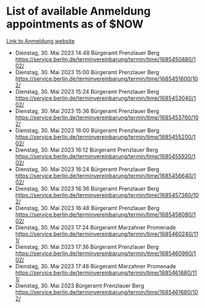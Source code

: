 # List of available Anmeldung appointments as of $NOW
[Link to Anmeldung website](https://service.berlin.de/terminvereinbarung/termin/tag.php?termin=1&anliegen[]=120686&dienstleisterlist=122210,122217,327316,122219,327312,122227,327314,122231,327346,122243,327348,122254,122252,329742,122260,329745,122262,329748,122271,327278,122273,327274,122277,327276,330436,122280,327294,122282,327290,122284,327292,122291,327270,122285,327266,122286,327264,122296,327268,150230,329760,122297,327286,122294,327284,122312,329763,122314,329775,122304,327330,122311,327334,122309,327332,317869,122281,327352,122279,329772,122283,122276,327324,122274,327326,122267,329766,122246,327318,122251,327320,122257,327322,122208,327298,122226,327300&herkunft=http%3A%2F%2Fservice.berlin.de%2Fdienstleistung%2F120686%2F)
- Dienstag, 30. Mai 2023 14:48 Bürgeramt Prenzlauer Berg https://service.berlin.de/terminvereinbarung/termin/time/1685450880/102/
- Dienstag, 30. Mai 2023 15:00 Bürgeramt Prenzlauer Berg https://service.berlin.de/terminvereinbarung/termin/time/1685451600/102/
- Dienstag, 30. Mai 2023 15:24 Bürgeramt Prenzlauer Berg https://service.berlin.de/terminvereinbarung/termin/time/1685453040/102/
- Dienstag, 30. Mai 2023 15:36 Bürgeramt Prenzlauer Berg https://service.berlin.de/terminvereinbarung/termin/time/1685453760/102/
- Dienstag, 30. Mai 2023 16:00 Bürgeramt Prenzlauer Berg https://service.berlin.de/terminvereinbarung/termin/time/1685455200/102/
- Dienstag, 30. Mai 2023 16:12 Bürgeramt Prenzlauer Berg https://service.berlin.de/terminvereinbarung/termin/time/1685455920/102/
- Dienstag, 30. Mai 2023 16:24 Bürgeramt Prenzlauer Berg https://service.berlin.de/terminvereinbarung/termin/time/1685456640/102/
- Dienstag, 30. Mai 2023 16:36 Bürgeramt Prenzlauer Berg https://service.berlin.de/terminvereinbarung/termin/time/1685457360/102/
- Dienstag, 30. Mai 2023 16:48 Bürgeramt Prenzlauer Berg https://service.berlin.de/terminvereinbarung/termin/time/1685458080/102/
- Dienstag, 30. Mai 2023 17:24 Bürgeramt Marzahner Promenade https://service.berlin.de/terminvereinbarung/termin/time/1685460240/111/
- Dienstag, 30. Mai 2023 17:36 Bürgeramt Prenzlauer Berg https://service.berlin.de/terminvereinbarung/termin/time/1685460960/102/
- Dienstag, 30. Mai 2023 17:48 Bürgeramt Marzahner Promenade https://service.berlin.de/terminvereinbarung/termin/time/1685461680/111/
- Dienstag, 30. Mai 2023  Bürgeramt Prenzlauer Berg https://service.berlin.de/terminvereinbarung/termin/time/1685461680/102/
